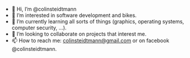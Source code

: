 - 👋 Hi, I’m @colinsteidtmann
- 👀 I’m interested in software development and bikes.
- 🌱 I’m currently learning all sorts of things (graphics, operating systems, computer security, ...).
- 💞️ I’m looking to collaborate on projects that interest me.
- 📫 How to reach me: colinsteidtmann@gmail.com or on facebook @colinsteidtmann. 

<!---
colinsteidtmann/colinsteidtmann is a ✨ special ✨ repository because its `README.md` (this file) appears on your GitHub profile.
You can click the Preview link to take a look at your changes.
--->
